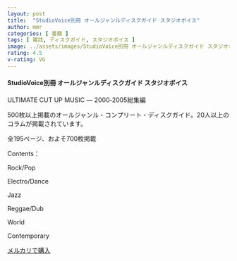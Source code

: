 ```yaml
---
layout: post
title:  "StudioVoice別冊 オールジャンルディスクガイド スタジオボイス"
author: mmr
categories: [ 書籍 ]
tags: [ 雑誌, ディスクガイド, スタジオボイス ]
image: ../assets/images/StudioVoice別冊 オールジャンルディスクガイド スタジオボイス.jpg
rating: 4.5
v-rating: VG
---
```


#### StudioVoice別冊 オールジャンルディスクガイド スタジオボイス

ULTIMATE CUT UP MUSIC ― 2000‐2005総集編

500枚以上掲載のオールジャンル・コンプリート・ディスクガイド。20人以上のコラムが掲載されています。

全195ページ、およそ700枚掲載

Contents：


Rock/Pop


Electro/Dance


Jazz


Reggae/Dub


World


Contemporary


[メルカリで購入](https://jp.mercari.com/item/m49392573292)

